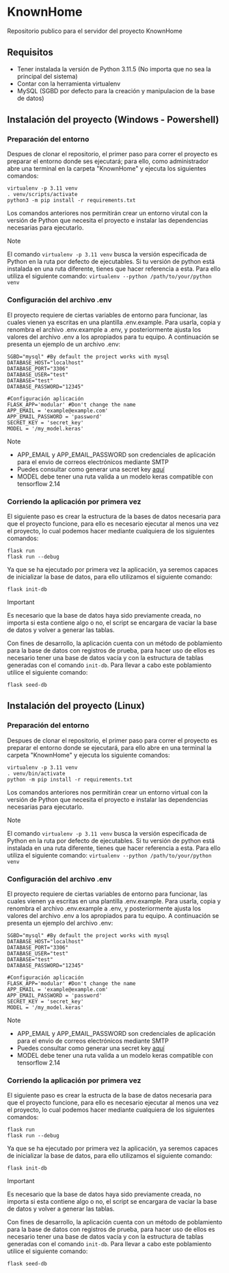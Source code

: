 # KnownHome

Repositorio publico para el servidor del proyecto KnownHome

## Requisitos
- Tener instalada la versión de Python 3.11.5 (No importa que no sea la principal del sistema)
- Contar con la herramienta virtualenv
- MySQL (SGBD por defecto para la creación y manipulacion de la base de datos)

## Instalación del proyecto (Windows - Powershell)

 ### Preparación del entorno
Despues de clonar el repositorio, el primer paso para correr el proyecto es preparar el entorno donde ses ejecutará; para ello, como administrador abre una terminal en la carpeta "KnownHome" y ejecuta los siguientes comandos: 
```
virtualenv -p 3.11 venv
. venv/scripts/activate
python3 -m pip install -r requirements.txt 
```
Los comandos anteriores nos permitirán crear un entorno virutal con la versión de Python que necesita el proyecto e instalar las dependencias necesarias para ejecutarlo.

> [!NOTE]
> El comando `virtualenv -p 3.11 venv` busca la versión especificada de Python en la ruta por defecto de ejecutables. Si tu versión de python está instalada en una ruta diferente, tienes que hacer referencia a esta. Para ello utiliza el siguiente comando: `virtualenv --python /path/to/your/python venv`

### Configuración del archivo .env
El proyecto requiere de ciertas variables de entorno para funcionar, las cuales vienen ya escritas en una plantilla .env.example. Para usarla, copia y renombra el archivo .env.example a .env, y posteriormente ajusta los valores del archivo .env a los apropiados para tu equipo. A continuación se presenta un ejemplo de un archivo .env: 
```
SGBD="mysql" #By default the project works with mysql
DATABASE_HOST="localhost"
DATABASE_PORT="3306"
DATABASE_USER="test"
DATABASE="test"
DATABASE_PASSWORD="12345"

#Configuración aplicación
FLASK_APP='modular' #Don't change the name
APP_EMAIL = 'example@example.com'
APP_EMAIL_PASSWORD = 'password'
SECRET_KEY = 'secret_key'
MODEL = '/my_model.keras'
```
> [!NOTE]
> - APP_EMAIL y APP_EMAIL_PASSWORD son credenciales de aplicación para el envio de correos electrónicos mediante SMTP
> - Puedes consultar como generar una secret key [aquí](https://flask.palletsprojects.com/en/2.3.x/config/#:~:text=Default%3A%20None-,SECRET_KEY,-%C2%B6)
> - MODEL debe tener una ruta valida a un modelo keras compatible con tensorflow 2.14

### Corriendo la aplicación por primera vez
El siguiente paso es crear la estructura de la bases de datos necesaria para que el proyecto funcione, para ello es necesario ejecutar al menos una vez el proyecto, lo cual podemos hacer mediante cualquiera de los siguientes comandos: 
```
flask run
flask run --debug
```
Ya que se ha ejecutado por primera vez la aplicación, ya seremos capaces de inicializar la base de datos, para ello utilizamos el siguiente comando: 
```
flask init-db
```
> [!IMPORTANT]
> Es necesario que la base de datos haya sido previamente creada, no importa si esta contiene algo o no, el script se encargara de vaciar la base de datos y volver a generar las tablas.

Con fines de desarrollo, la aplicación cuenta con un método de poblamiento para la base de datos con registros de prueba, para hacer uso de ellos es necesario tener una base de datos vacía y con la estructura de tablas generadas con el comando `init-db`. Para llevar a cabo este poblamiento utilice el siguiente comando: 
```
flask seed-db
```

## Instalación del proyecto (Linux)

### Preparación del entorno
Despues de clonar el repositorio, el primer paso para correr el proyecto es preparar el entorno donde se ejecutará, para ello abre en una terminal la carpeta "KnownHome" y ejecuta los siguiente comandos: 
```
virtualenv -p 3.11 venv
. venv/bin/activate
python -m pip install -r requirements.txt
```

Los comandos anteriores nos permitirán crear un entorno virtual con la versión de Python que necesita el proyecto e instalar las dependencias necesarias para ejecutarlo.

> [!NOTE]
> El comando `virtualenv -p 3.11 venv` busca la versión especificada de Python en la ruta por defecto de ejecutables. Si tu versión de python está instalada en una ruta diferente, tienes que hacer referencia a esta. Para ello utiliza el siguiente comando: `virtualenv --python /path/to/your/python venv`

### Configuración del archivo .env
El proyecto requiere de ciertas variables de entorno para funcionar, las cuales vienen ya escritas en una plantilla .env.example. Para usarla, copia y renombra el archivo .env.example a .env, y posteriormente ajusta los valores del archivo .env a los apropiados para tu equipo. A continuación se presenta un ejemplo del archivo .env:
```
SGBD="mysql" #By default the project works with mysql
DATABASE_HOST="localhost"
DATABASE_PORT="3306"
DATABASE_USER="test"
DATABASE="test"
DATABASE_PASSWORD="12345"

#Configuración aplicación
FLASK_APP='modular' #Don't change the name
APP_EMAIL = 'example@example.com'
APP_EMAIL_PASSWORD = 'password'
SECRET_KEY = 'secret_key'
MODEL = '/my_model.keras'
```
> [!NOTE]
> - APP_EMAIL y APP_EMAIL_PASSWORD son credenciales de aplicación para el envio de correos electrónicos mediante SMTP
> - Puedes consultar como generar una secret key [aquí](https://flask.palletsprojects.com/en/2.3.x/config/#:~:text=Default%3A%20None-,SECRET_KEY,-%C2%B6)
> - MODEL debe tener una ruta valida a un modelo keras compatible con tensorflow 2.14

### Corriendo la aplicación por primera vez
El siguiente paso es crear la estructa de la base de datos necesaria para que el proyecto funcione, para ello es necesario ejecutar al menos una vez el proyecto, lo cual podemos hacer mediante cualquiera de los siguientes comandos:
```
flask run
flask run --debug
```

Ya que se ha ejecutado por primera vez la aplicación, ya seremos capaces de inicializar la base de datos, para ello utilizamos el siguiente comando: 
```
flask init-db
```
> [!IMPORTANT]
> Es necesario que la base de datos haya sido previamente creada, no importa si esta contiene algo o no, el script se encargara de vaciar la base de datos y volver a generar las tablas.  

Con fines de desarrollo, la aplicación cuenta con un método de poblamiento para la base de datos con registros de prueba, para hacer uso de ellos es necesario tener una base de datos vacía y con la estructura de tablas generadas con el comando `init-db`. Para llevar a cabo este poblamiento utilice el siguiente comando: 
```
flask seed-db
```
